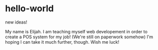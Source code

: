 # hello-world
new ideas!

My name is Elijah. I am teaching myself web developement in order to create a POS system for my job! (We're still on paperwork somehow) I'm hoping I can take it much further, though. Wish me luck!
